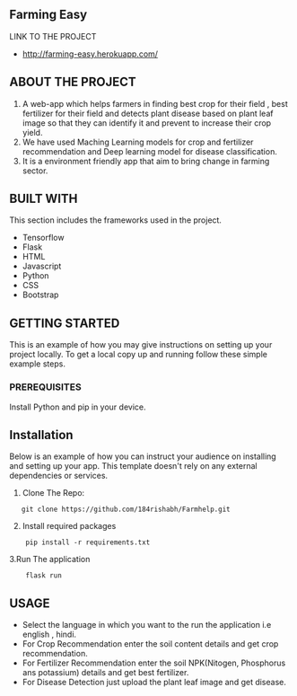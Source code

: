 ## Farming Easy
LINK TO THE PROJECT
 * http://farming-easy.herokuapp.com/

## ABOUT THE PROJECT 

1. A web-app which helps farmers in finding best crop for their field , best fertilizer for their field and detects plant disease based on plant leaf image
so that they can identify it and prevent to increase their crop yield.
2. We have used Maching Learning models for crop and fertilizer recommendation and  Deep learning model for disease classification.
3. It is a environment friendly app that aim to bring change in farming sector.

## BUILT WITH
This section includes the frameworks used in the project.
* Tensorflow
* Flask
* HTML
* Javascript
* Python
* CSS
* Bootstrap

      
## GETTING STARTED
This is an example of how you may give instructions on setting up your project locally. To get a local copy up and running follow these simple example steps.

### PREREQUISITES
Install Python and pip in your device.

## Installation
Below is an example of how you can instruct your audience on installing and setting up your app. This template doesn't rely on any external dependencies or services.

1. Clone The Repo:
 ```
    git clone https://github.com/184rishabh/Farmhelp.git
 ```
2. Install required packages
```
    pip install -r requirements.txt
```
3.Run The application
```
    flask run
```

## USAGE
* Select the language in which you want to the run the application i.e english , hindi.
* For Crop Recommendation enter the soil content details and get crop recommendation.
* For Fertilizer Recommendation enter the soil NPK(Nitogen, Phosphorus ans potassium) details and get best fertilizer.
* For Disease Detection just upload the plant leaf image and get disease.




